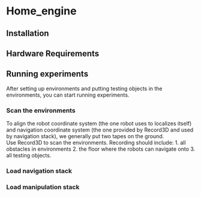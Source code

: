 # Home_engine
## Installation
## Hardware Requirements
## Running experiments
After setting up environments and putting testing objects in the environments, you can start running experiments.
### Scan the environments
To align the robot coordinate system (the one robot uses to localizes itself) and navigation coordinate system (the one provided by Record3D and used by navigation stack), we generally put two tapes on the ground.\
Use Record3D to scan the environments. Recording should include: 1. all obstacles in environments 2. the floor where the robots can navigate onto 3. all testing objects.
### Load navigation stack
### Load manipulation stack
